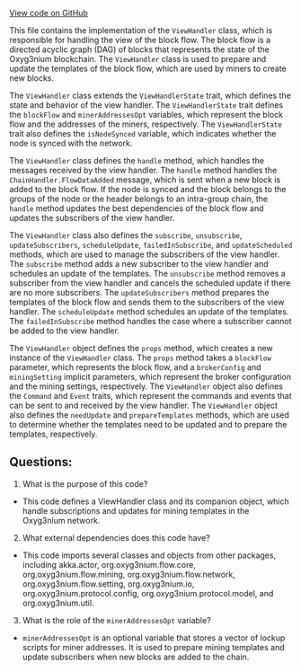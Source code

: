 [View code on GitHub](https://github.com/alephium/alephium/flow/src/main/scala/org/alephium/flow/handler/ViewHandler.scala)

This file contains the implementation of the `ViewHandler` class, which is responsible for handling the view of the block flow. The block flow is a directed acyclic graph (DAG) of blocks that represents the state of the Oxyg3nium blockchain. The `ViewHandler` class is used to prepare and update the templates of the block flow, which are used by miners to create new blocks.

The `ViewHandler` class extends the `ViewHandlerState` trait, which defines the state and behavior of the view handler. The `ViewHandlerState` trait defines the `blockFlow` and `minerAddressesOpt` variables, which represent the block flow and the addresses of the miners, respectively. The `ViewHandlerState` trait also defines the `isNodeSynced` variable, which indicates whether the node is synced with the network.

The `ViewHandler` class defines the `handle` method, which handles the messages received by the view handler. The `handle` method handles the `ChainHandler.FlowDataAdded` message, which is sent when a new block is added to the block flow. If the node is synced and the block belongs to the groups of the node or the header belongs to an intra-group chain, the `handle` method updates the best dependencies of the block flow and updates the subscribers of the view handler.

The `ViewHandler` class also defines the `subscribe`, `unsubscribe`, `updateSubscribers`, `scheduleUpdate`, `failedInSubscribe`, and `updateScheduled` methods, which are used to manage the subscribers of the view handler. The `subscribe` method adds a new subscriber to the view handler and schedules an update of the templates. The `unsubscribe` method removes a subscriber from the view handler and cancels the scheduled update if there are no more subscribers. The `updateSubscribers` method prepares the templates of the block flow and sends them to the subscribers of the view handler. The `scheduleUpdate` method schedules an update of the templates. The `failedInSubscribe` method handles the case where a subscriber cannot be added to the view handler.

The `ViewHandler` object defines the `props` method, which creates a new instance of the `ViewHandler` class. The `props` method takes a `blockFlow` parameter, which represents the block flow, and a `brokerConfig` and `miningSetting` implicit parameters, which represent the broker configuration and the mining settings, respectively. The `ViewHandler` object also defines the `Command` and `Event` traits, which represent the commands and events that can be sent to and received by the view handler. The `ViewHandler` object also defines the `needUpdate` and `prepareTemplates` methods, which are used to determine whether the templates need to be updated and to prepare the templates, respectively.
## Questions: 
 1. What is the purpose of this code?
- This code defines a ViewHandler class and its companion object, which handle subscriptions and updates for mining templates in the Oxyg3nium network.

2. What external dependencies does this code have?
- This code imports several classes and objects from other packages, including akka.actor, org.oxyg3nium.flow.core, org.oxyg3nium.flow.mining, org.oxyg3nium.flow.network, org.oxyg3nium.flow.setting, org.oxyg3nium.io, org.oxyg3nium.protocol.config, org.oxyg3nium.protocol.model, and org.oxyg3nium.util.

3. What is the role of the `minerAddressesOpt` variable?
- `minerAddressesOpt` is an optional variable that stores a vector of lockup scripts for miner addresses. It is used to prepare mining templates and update subscribers when new blocks are added to the chain.
